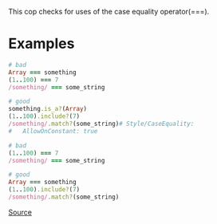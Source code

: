 
This cop checks for uses of the case equality operator(===).

# Examples

```ruby
# bad
Array === something
(1..100) === 7
/something/ === some_string

# good
something.is_a?(Array)
(1..100).include?(7)
/something/.match?(some_string)# Style/CaseEquality:
#   AllowOnConstant: true

# bad
(1..100) === 7
/something/ === some_string

# good
Array === something
(1..100).include?(7)
/something/.match?(some_string)
```

[Source](http://www.rubydoc.info/gems/rubocop/RuboCop/Cop/Style/CaseEquality)